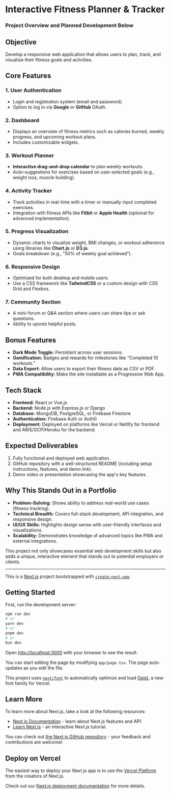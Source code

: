 # Interactive Fitness Planner & Tracker

### Project Overview and Planned Development Below

## Objective

Develop a responsive web application that allows users to plan, track, and visualize their fitness goals and activities.

## Core Features

### 1. User Authentication

- Login and registration system (email and password).
- Option to log in via **Google** or **GitHub** OAuth.

### 2. Dashboard

- Displays an overview of fitness metrics such as calories burned, weekly progress, and upcoming workout plans.
- Includes customizable widgets.

### 3. Workout Planner

- **Interactive drag-and-drop calendar** to plan weekly workouts.
- Auto-suggestions for exercises based on user-selected goals (e.g., weight loss, muscle building).

### 4. Activity Tracker

- Track activities in real-time with a timer or manually input completed exercises.
- Integration with fitness APIs like **Fitbit** or **Apple Health** (optional for advanced implementation).

### 5. Progress Visualization

- Dynamic charts to visualize weight, BMI changes, or workout adherence using libraries like **Chart.js** or **D3.js**.
- Goals breakdown (e.g., "50% of weekly goal achieved").

### 6. Responsive Design

- Optimized for both desktop and mobile users.
- Use a CSS framework like **TailwindCSS** or a custom design with CSS Grid and Flexbox.

### 7. Community Section

- A mini-forum or Q&A section where users can share tips or ask questions.
- Ability to upvote helpful posts.

## Bonus Features

- **Dark Mode Toggle:** Persistent across user sessions.
- **Gamification:** Badges and rewards for milestones like "Completed 10 workouts."
- **Data Export:** Allow users to export their fitness data as CSV or PDF.
- **PWA Compatibility:** Make the site installable as a Progressive Web App.

## Tech Stack

- **Frontend:** React or Vue.js
- **Backend:** Node.js with Express.js or Django
- **Database:** MongoDB, PostgreSQL, or Firebase Firestore
- **Authentication:** Firebase Auth or Auth0
- **Deployment:** Deployed on platforms like Vercel or Netlify for frontend and AWS/GCP/Heroku for the backend.

## Expected Deliverables

1. Fully functional and deployed web application.
2. GitHub repository with a well-structured README (including setup instructions, features, and demo link).
3. Demo video or presentation showcasing the app's key features.

## Why This Stands Out in a Portfolio

- **Problem-Solving:** Shows ability to address real-world use cases (fitness tracking).
- **Technical Breadth:** Covers full-stack development, API integration, and responsive design.
- **UI/UX Skills:** Highlights design sense with user-friendly interfaces and visualizations.
- **Scalability:** Demonstrates knowledge of advanced topics like PWA and external integrations.

This project not only showcases essential web development skills but also adds a unique, interactive element that stands out to potential employers or clients.

---

This is a [Next.js](https://nextjs.org) project bootstrapped with [`create-next-app`](https://nextjs.org/docs/app/api-reference/cli/create-next-app).

## Getting Started

First, run the development server:

```bash
npm run dev
# or
yarn dev
# or
pnpm dev
# or
bun dev
```

Open [http://localhost:3000](http://localhost:3000) with your browser to see the result.

You can start editing the page by modifying `app/page.tsx`. The page auto-updates as you edit the file.

This project uses [`next/font`](https://nextjs.org/docs/app/building-your-application/optimizing/fonts) to automatically optimize and load [Geist](https://vercel.com/font), a new font family for Vercel.

## Learn More

To learn more about Next.js, take a look at the following resources:

- [Next.js Documentation](https://nextjs.org/docs) - learn about Next.js features and API.
- [Learn Next.js](https://nextjs.org/learn) - an interactive Next.js tutorial.

You can check out [the Next.js GitHub repository](https://github.com/vercel/next.js) - your feedback and contributions are welcome!

## Deploy on Vercel

The easiest way to deploy your Next.js app is to use the [Vercel Platform](https://vercel.com/new?utm_medium=default-template&filter=next.js&utm_source=create-next-app&utm_campaign=create-next-app-readme) from the creators of Next.js.

Check out our [Next.js deployment documentation](https://nextjs.org/docs/app/building-your-application/deploying) for more details.

